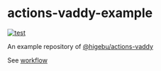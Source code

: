 # actions-vaddy-example

[![test](https://github.com/higebu/actions-vaddy-example/workflows/test/badge.svg)](https://github.com/higebu/actions-vaddy-example/actions)

An example repository of [@higebu/actions-vaddy](https://github.com/higebu/actions-vaddy)

See [workflow](.github/workflows/test.yml)
